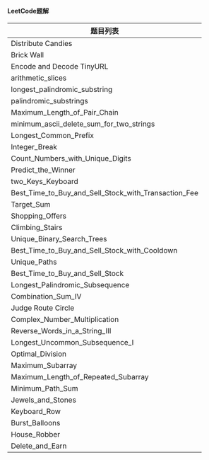 #### LeetCode题解

| 题目列表                                     |
| ---------------------------------------- |
| Distribute Candies                       |
| Brick Wall                               |
| Encode and Decode TinyURL                |
| arithmetic_slices                        |
| longest_palindromic_substring            |
| palindromic_substrings                   |
| Maximum_Length_of_Pair_Chain             |
| minimum_ascii_delete_sum_for_two_strings |
| Longest_Common_Prefix                    |
| Integer_Break                            |
| Count_Numbers_with_Unique_Digits         |
| Predict_the_Winner                       |
| two_Keys_Keyboard                        |
| Best_Time_to_Buy_and_Sell_Stock_with_Transaction_Fee |
| Target_Sum                               |
| Shopping_Offers                          |
| Climbing_Stairs                          |
| Unique_Binary_Search_Trees               |
| Best_Time_to_Buy_and_Sell_Stock_with_Cooldown |
| Unique_Paths                             |
| Best_Time_to_Buy_and_Sell_Stock          |
| Longest_Palindromic_Subsequence          |
| Combination_Sum_IV                       |
| Judge Route Circle                       |
| Complex_Number_Multiplication            |
| Reverse_Words_in_a_String_III            |
| Longest_Uncommon_Subsequence_I           |
| Optimal_Division                         |
| Maximum_Subarray                         |
| Maximum_Length_of_Repeated_Subarray      |
| Minimum_Path_Sum                         |
| Jewels_and_Stones                        |
| Keyboard_Row                             |
| Burst_Balloons                           |
| House_Robber                             |
| Delete_and_Earn                          |
